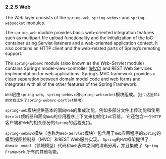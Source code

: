 ### 2.2.5 Web

The *Web* layer consists of the `spring-web`, `spring-webmvc` and `spring-websocket` modules.

The `spring-web` module provides basic web-oriented integration features such as multipart file upload functionality and the initialization of the IoC container using Servlet listeners and a web-oriented application context. It also contains an HTTP client and the web-related parts of Spring’s remoting support.

The `spring-webmvc` module (also known as the *Web-Servlet* module) contains Spring’s model-view-controller ([*MVC*](http://docs.spring.io/spring/docs/5.0.0.M4/spring-framework-reference/htmlsingle/#mvc-introduction)) and REST Web Services implementation for web applications. Spring’s MVC framework provides a clean separation between domain model code and web forms and integrates with all of the other features of the Spring Framework.


`Web`层由`spring-web`，`spring-webmvc`和`spring-websocket`模块组成。(`注：这里和4的文档比少了spring-webmvc-portlet模块`)

`spring-web`模块提供基本的面向`Web`的集成功能，例如多部分文件上传功能和使用`Servlet`侦听器和面向`Web`的应用程序上下文来初始化`IoC`容器。 它还包含一个`HTTP`客户端和`Web`的相关部分的`Spring`的远程支持。

`spring-webmvc`模块（也称为`Web-Servlet`模块）包含用于`Web`应用程序的`Spring`的模型视图控制器（MVC）和REST Web服务实现。 `Spring`的`MVC`框架提供了`domain model`（领域模型）代码和`Web`表单之间的清晰分离，并且集成了` Spring Framework` 所有的其他功能。

